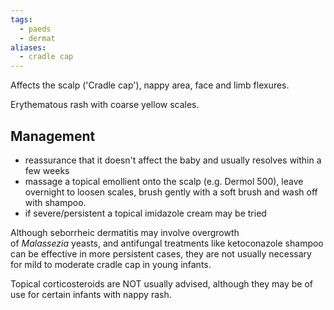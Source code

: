```yaml
---
tags:
  - paeds
  - dermat
aliases:
  - cradle cap
---
```

Affects the scalp ('Cradle cap'), nappy area, face and limb flexures.

Erythematous rash with coarse yellow scales.
## Management  
- reassurance that it doesn't affect the baby and usually resolves within a few weeks
- massage a topical emollient onto the scalp (e.g. Dermol 500), leave overnight to loosen scales, brush gently with a soft brush and wash off with shampoo.
- if severe/persistent a topical imidazole cream may be tried

Although seborrheic dermatitis may involve overgrowth of _Malassezia_ yeasts, and antifungal treatments like ketoconazole shampoo can be effective in more persistent cases, they are not usually necessary for mild to moderate cradle cap in young infants.

Topical corticosteroids are NOT usually advised, although they may be of use for certain infants with nappy rash.
